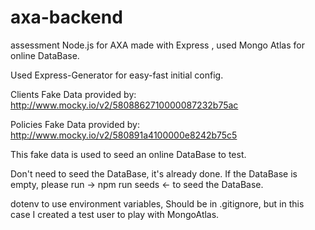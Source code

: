 # axa-backend

assessment Node.js for AXA made with Express , used Mongo Atlas for online DataBase.

Used Express-Generator for easy-fast initial config.

Clients Fake Data provided by: http://www.mocky.io/v2/5808862710000087232b75ac

Policies Fake Data provided by: http://www.mocky.io/v2/580891a4100000e8242b75c5

This fake data is used to seed an online DataBase to test.

Don't need to seed the DataBase, it's already done. If the DataBase is empty, please run -> npm run seeds <- to seed the DataBase.

dotenv to use environment variables, Should be in .gitignore, but in this case I created a test user to play with MongoAtlas.
